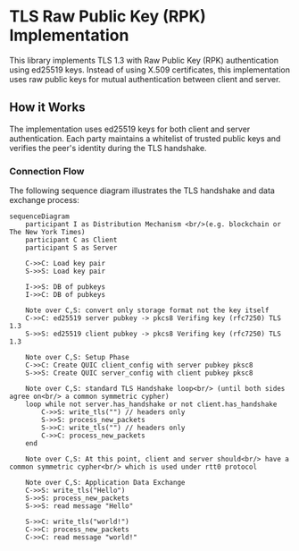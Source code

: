 # TLS Raw Public Key (RPK) Implementation

This library implements TLS 1.3 with Raw Public Key (RPK) authentication using ed25519 keys. Instead of using X.509 certificates, this implementation uses raw public keys for mutual authentication between client and server.

## How it Works

The implementation uses ed25519 keys for both client and server authentication. Each party maintains a whitelist of trusted public keys and verifies the peer's identity during the TLS handshake.

### Connection Flow

The following sequence diagram illustrates the TLS handshake and data exchange process:

```mermaid
sequenceDiagram
    participant I as Distribution Mechanism <br/>(e.g. blockchain or The New York Times)
    participant C as Client
    participant S as Server

    C->>C: Load key pair
    S->>S: Load key pair

    I->>S: DB of pubkeys
    I->>C: DB of pubkeys

    Note over C,S: convert only storage format not the key itself
    C->>C: ed25519 server pubkey -> pkcs8 Verifing key (rfc7250) TLS 1.3
    S->>S: ed25519 client pubkey -> pkcs8 Verifing key (rfc7250) TLS 1.3

    Note over C,S: Setup Phase
    C->>C: Create QUIC client_config with server pubkey pksc8
    S->>S: Create QUIC server_config with client pubkey pksc8

    Note over C,S: standard TLS Handshake loop<br/> (until both sides agree on<br/> a common symmetric cypher)
    loop while not server.has_handshake or not client.has_handshake
        C->>S: write_tls("") // headers only
        S->>S: process_new_packets
        S->>C: write_tls("") // headers only
        C->>C: process_new_packets
    end

    Note over C,S: At this point, client and server should<br/> have a common symmetric cypher<br/> which is used under rtt0 protocol

    Note over C,S: Application Data Exchange
    C->>S: write_tls("Hello")
    S->>S: process_new_packets
    S->>S: read message "Hello"

    S->>C: write_tls("world!")
    C->>C: process_new_packets
    C->>C: read message "world!"
```
